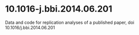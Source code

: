 # 10.1016-j.bbi.2014.06.201
Data and code for replication analyses of a published paper, doi 10.1016/j.bbi.2014.06.201
